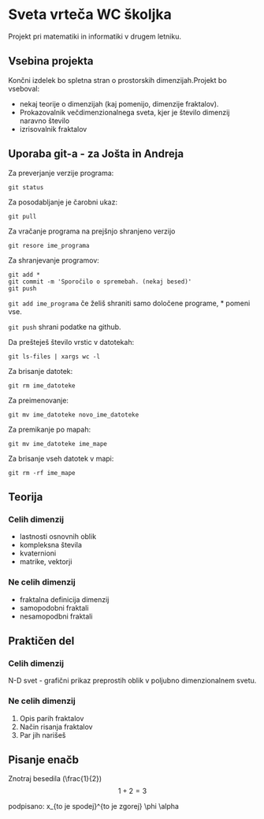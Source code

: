# Sveta vrteča WC  školjka

Projekt pri matematiki in informatiki v drugem letniku.

## Vsebina projekta

Končni izdelek bo spletna stran o prostorskih dimenzijah.Projekt bo vseboval:

* nekaj teorije o dimenzijah (kaj pomenijo, dimenzije fraktalov).
* Prokazovalnik večdimenzionalnega sveta, kjer je število dimenzij naravno število
* izrisovalnik fraktalov

## Uporaba git-a - za Jošta in Andreja

Za preverjanje verzije programa:

`git status`

Za posodabljanje je čarobni ukaz:

`git pull`

Za vračanje programa na prejšnjo shranjeno verzijo

`git resore ime_programa`

Za shranjevanje programov:

```
git add *
git commit -m 'Sporočilo o spremebah. (nekaj besed)'
git push
```

`git add ime_programa` če želiš shraniti samo določene programe, * pomeni vse.

`git push` shrani podatke na github.

Da prešteješ število vrstic v datotekah:

`git ls-files | xargs wc -l`

Za brisanje datotek:

`git rm ime_datoteke`

Za preimenovanje:

`git mv ime_datoteke novo_ime_datoteke`

Za premikanje po mapah:

`git mv ime_datoteke ime_mape`

Za brisanje vseh datotek v mapi:

`git rm -rf ime_mape`

## Teorija

### Celih dimenzij

* lastnosti osnovnih oblik
* kompleksna števila
* kvaternioni
* matrike, vektorji

### Ne celih dimenzij

* fraktalna definicija dimenzij
* samopodobni fraktali
* nesamopodbni fraktali

## Praktičen del

### Celih dimenzij

N-D svet - grafični prikaz preprostih oblik v poljubno dimenzionalnem svetu.

### Ne celih dimenzij

1. Opis parih fraktalov
2. Način risanja fraktalov
3. Par jih narišeš

## Pisanje enačb
Znotraj besedila \(\frac{1}{2}\)
$$ 1 + 2 = 3 $$

podpisano:
 x_{to je spodej}^{to je zgorej}
 \phi \alpha

